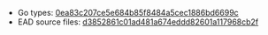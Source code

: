 * Go types: [0ea83c207ce5e684b85f8484a5cec1886bd6699c](https://github.com/NYULibraries/dlts-finding-aids-ead-go-packages/commit/0ea83c207ce5e684b85f8484a5cec1886bd6699c)
* EAD source files: [d3852861c01ad481a674eddd82601a117968cb2f](https://github.com/NYULibraries/dlts-finding-aids-ead-sample-set-1/commit/d3852861c01ad481a674eddd82601a117968cb2f)
